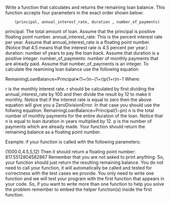 Write a function that calculates and returns the remaining loan balance. This function accepts four parameters in the exact order shown below:

        (principal, annual_interest_rate, duration , number_of_payments)
      
principal: The total amount of loan. Assume that the principal is positive floating point number.
annual_interest_rate: This is the percent interest rate per year. Assume that annual_interest_rate is a floating point number. (Notice that 4.5 means that the interest rate is 4.5 percent per year.)
duration: number of years to pay the loan back. Assume that duration is a positive integer.
number_of_payments: number of monthly payments that are already paid. Assume that number_of_payments is an integer.
To calculate the reamining loan balance use the following equation

RemainingLoanBalance=Principal∗(1+r)n−(1+r)p(1+r)n−1 
Where:

r is the monthly interest rate. r should be calculated by first dividing the annual_interest_rate by 100 and then divide the result by 12 to make it monthly. Notice that if the interest rate is equal to zero then the above equation will give you a ZeroDivisionError. In that case you should use the follwing equation:  RemainingLoanBalance=Principal(1−pn) 
n is the total number of monthly payments for the entire duration of the loan. Notice that n is equal to loan duration in years multiplied by 12.
p is the number of payments which are already made.
Your function should return the remaining balance as a floating point number.

Example: if your function is called with the following parameters:

(1000.0,4.5,5,12)
Then it should return a floating point number:
817.5512804582867
Remember that you are not asked to print anything. So, your function should just return the resulting remaining balance. You do not need to call your function, it will automatically be called and tested for correctness with the test cases we provide. You only need to write one function and we will test your program with the first function that appears in your code. So, if you want to write more than one function to help you solve the problem remember to embed the helper function(s) inside the first function.
